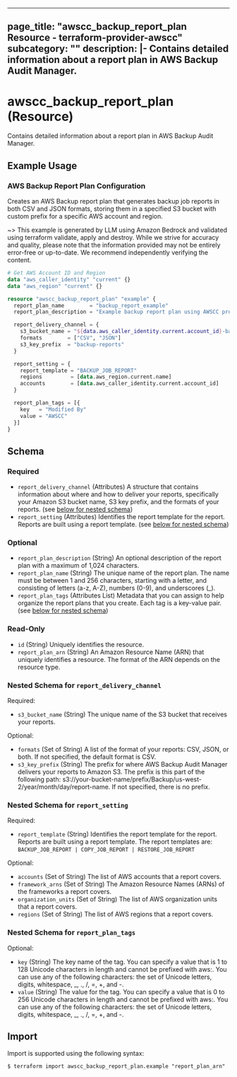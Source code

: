 
---
page_title: "awscc_backup_report_plan Resource - terraform-provider-awscc"
subcategory: ""
description: |-
  Contains detailed information about a report plan in AWS Backup Audit Manager.
---

# awscc_backup_report_plan (Resource)

Contains detailed information about a report plan in AWS Backup Audit Manager.

## Example Usage

### AWS Backup Report Plan Configuration

Creates an AWS Backup report plan that generates backup job reports in both CSV and JSON formats, storing them in a specified S3 bucket with custom prefix for a specific AWS account and region.

~> This example is generated by LLM using Amazon Bedrock and validated using terraform validate, apply and destroy. While we strive for accuracy and quality, please note that the information provided may not be entirely error-free or up-to-date. We recommend independently verifying the content.

```terraform
# Get AWS Account ID and Region
data "aws_caller_identity" "current" {}
data "aws_region" "current" {}

resource "awscc_backup_report_plan" "example" {
  report_plan_name        = "backup_report_example"
  report_plan_description = "Example backup report plan using AWSCC provider"

  report_delivery_channel = {
    s3_bucket_name = "${data.aws_caller_identity.current.account_id}-backup-reports-${data.aws_region.current.name}"
    formats        = ["CSV", "JSON"]
    s3_key_prefix  = "backup-reports"
  }

  report_setting = {
    report_template = "BACKUP_JOB_REPORT"
    regions         = [data.aws_region.current.name]
    accounts        = [data.aws_caller_identity.current.account_id]
  }

  report_plan_tags = [{
    key   = "Modified By"
    value = "AWSCC"
  }]
}
```

<!-- schema generated by tfplugindocs -->
## Schema

### Required

- `report_delivery_channel` (Attributes) A structure that contains information about where and how to deliver your reports, specifically your Amazon S3 bucket name, S3 key prefix, and the formats of your reports. (see [below for nested schema](#nestedatt--report_delivery_channel))
- `report_setting` (Attributes) Identifies the report template for the report. Reports are built using a report template. (see [below for nested schema](#nestedatt--report_setting))

### Optional

- `report_plan_description` (String) An optional description of the report plan with a maximum of 1,024 characters.
- `report_plan_name` (String) The unique name of the report plan. The name must be between 1 and 256 characters, starting with a letter, and consisting of letters (a-z, A-Z), numbers (0-9), and underscores (_).
- `report_plan_tags` (Attributes List) Metadata that you can assign to help organize the report plans that you create. Each tag is a key-value pair. (see [below for nested schema](#nestedatt--report_plan_tags))

### Read-Only

- `id` (String) Uniquely identifies the resource.
- `report_plan_arn` (String) An Amazon Resource Name (ARN) that uniquely identifies a resource. The format of the ARN depends on the resource type.

<a id="nestedatt--report_delivery_channel"></a>
### Nested Schema for `report_delivery_channel`

Required:

- `s3_bucket_name` (String) The unique name of the S3 bucket that receives your reports.

Optional:

- `formats` (Set of String) A list of the format of your reports: CSV, JSON, or both. If not specified, the default format is CSV.
- `s3_key_prefix` (String) The prefix for where AWS Backup Audit Manager delivers your reports to Amazon S3. The prefix is this part of the following path: s3://your-bucket-name/prefix/Backup/us-west-2/year/month/day/report-name. If not specified, there is no prefix.


<a id="nestedatt--report_setting"></a>
### Nested Schema for `report_setting`

Required:

- `report_template` (String) Identifies the report template for the report. Reports are built using a report template. The report templates are: `BACKUP_JOB_REPORT | COPY_JOB_REPORT | RESTORE_JOB_REPORT`

Optional:

- `accounts` (Set of String) The list of AWS accounts that a report covers.
- `framework_arns` (Set of String) The Amazon Resource Names (ARNs) of the frameworks a report covers.
- `organization_units` (Set of String) The list of AWS organization units that a report covers.
- `regions` (Set of String) The list of AWS regions that a report covers.


<a id="nestedatt--report_plan_tags"></a>
### Nested Schema for `report_plan_tags`

Optional:

- `key` (String) The key name of the tag. You can specify a value that is 1 to 128 Unicode characters in length and cannot be prefixed with aws:. You can use any of the following characters: the set of Unicode letters, digits, whitespace, _, ., /, =, +, and -.
- `value` (String) The value for the tag. You can specify a value that is 0 to 256 Unicode characters in length and cannot be prefixed with aws:. You can use any of the following characters: the set of Unicode letters, digits, whitespace, _, ., /, =, +, and -.

## Import

Import is supported using the following syntax:

```shell
$ terraform import awscc_backup_report_plan.example "report_plan_arn"
```

